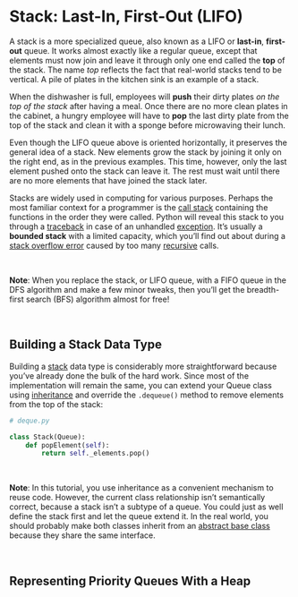 # Stack: Last-In, First-Out (LIFO)

A stack is a more specialized queue, also known as a LIFO or **last-in**, **first-out** queue. It works almost exactly like a regular queue, except that elements must now join and leave it through only one end called the **top** of the stack. The name *top* reflects the fact that real-world stacks tend to be vertical. A pile of plates in the kitchen sink is an example of a stack.

When the dishwasher is full, employees will **push** their dirty plates *on the top of the stack* after having a meal. Once there are no more clean plates in the cabinet, a hungry employee will have to **pop** the last dirty plate from the top of the stack and clean it with a sponge before microwaving their lunch.

Even though the LIFO queue above is oriented horizontally, it preserves the general idea of a stack. New elements grow the stack by joining it only on the right end, as in the previous examples. This time, however, only the last element pushed onto the stack can leave it. The rest must wait until there are no more elements that have joined the stack later.

Stacks are widely used in computing for various purposes. Perhaps the most familiar context for a programmer is the [call stack](https://en.wikipedia.org/wiki/Call_stack) containing the functions in the order they were called. Python will reveal this stack to you through a [traceback](https://realpython.com/python-traceback/) in case of an unhandled [exception](https://realpython.com/python-exceptions/). It’s usually a **bounded stack** with a limited capacity, which you’ll find out about during a [stack overflow error](https://en.wikipedia.org/wiki/Stack_buffer_overflow) caused by too many [recursive](https://realpython.com/python-recursion/) calls.

<br>

**Note**: When you replace the stack, or LIFO queue, with a FIFO queue in the DFS algorithm and make a few minor tweaks, then you’ll get the breadth-first search (BFS) algorithm almost for free!

</br>

## **Building a Stack Data Type**
Building a [stack](https://realpython.com/how-to-implement-python-stack/) data type is considerably more straightforward because you’ve already done the bulk of the hard work. Since most of the implementation will remain the same, you can extend your Queue class using [inheritance](https://realpython.com/inheritance-composition-python/) and override the `.dequeue()` method to remove elements from the top of the stack:

```python
# deque.py

class Stack(Queue):
    def popElement(self):
        return self._elements.pop()
```

<br>

**Note**: In this tutorial, you use inheritance as a convenient mechanism to reuse code. However, the current class relationship isn’t semantically correct, because a stack isn’t a subtype of a queue. You could just as well define the stack first and let the queue extend it. In the real world, you should probably make both classes inherit from an [abstract base class](https://docs.python.org/3/glossary.html#term-abstract-base-class) because they share the same interface.

</br>

## **Representing Priority Queues With a Heap**
